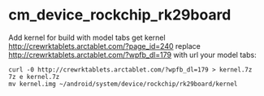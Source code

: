 cm_device_rockchip_rk29board
=================================
Add kernel for build with model tabs 
get kernel http://crewrktablets.arctablet.com/?page_id=240
replace http://crewrktablets.arctablet.com/?wpfb_dl=179 with url your model tabs:

    curl -0 http://crewrktablets.arctablet.com/?wpfb_dl=179 > kernel.7z
    7z e kernel.7z
    mv kernel.img ~/android/system/device/rockchip/rk29board/kernel
    
